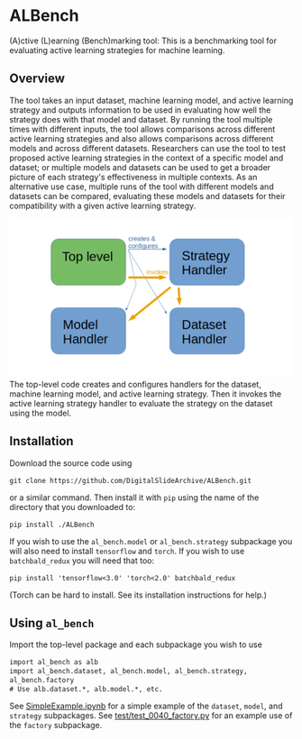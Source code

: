 # ALBench
(A)ctive (L)earning (Bench)marking tool:
This is a benchmarking tool for evaluating active learning strategies for machine
learning.

## Overview

The tool takes an input dataset, machine learning model, and active learning strategy
and outputs information to be used in evaluating how well the strategy does with that
model and dataset.  By running the tool multiple times with different inputs, the tool
allows comparisons across different active learning strategies and also allows
comparisons across different models and across different datasets.  Researchers can use
the tool to test proposed active learning strategies in the context of a specific model
and dataset; or multiple models and datasets can be used to get a broader picture of
each strategy's effectiveness in multiple contexts.  As an alternative use case,
multiple runs of the tool with different models and datasets can be compared, evaluating
these models and datasets for their compatibility with a given active learning strategy.

![ALBench Overview](Documentation/ALBenchOverview.png)
The top-level code creates and configures handlers for the dataset, machine learning
model, and active learning strategy.  Then it invokes the active learning strategy
handler to evaluate the strategy on the dataset using the model.

## Installation
Download the source code using

    git clone https://github.com/DigitalSlideArchive/ALBench.git

or a similar command.  Then install it with `pip` using the name of the directory that you downloaded to:

    pip install ./ALBench

If you wish to use the `al_bench.model` or `al_bench.strategy` subpackage you will also need to install `tensorflow` and `torch`.  If you wish to use `batchbald_redux` you will need that too:

    pip install 'tensorflow<3.0' 'torch<2.0' batchbald_redux

(Torch can be hard to install.  See its installation instructions for help.)

## Using `al_bench`
Import the top-level package and each subpackage you wish to use

    import al_bench as alb
    import al_bench.dataset, al_bench.model, al_bench.strategy, al_bench.factory
    # Use alb.dataset.*, alb.model.*, etc.

See [SimpleExample.ipynb](example/SimpleExample.ipynb) for a simple example of the `dataset`, `model`, and `strategy` subpackages.  See [test/test_0040_factory.py](test/test_0040_factory.py) for an example use of the `factory` subpackage.
